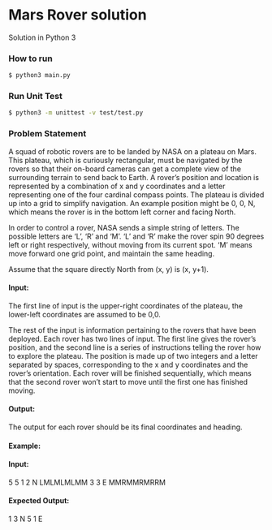 # Mars Rover solution 
Solution in Python 3

### How to run
```sh
$ python3 main.py
```
### Run Unit Test
```sh
$ python3 -m unittest -v test/test.py
```

### Problem Statement

A squad of robotic rovers are to be landed by NASA on a plateau on Mars. This plateau,
which is curiously rectangular, must be navigated by the rovers so that their on-board
cameras can get a complete view of the surrounding terrain to send back to Earth.
A rover’s position and location is represented by a combination of x and y coordinates and
a letter representing one of the four cardinal compass points. The plateau is divided up
into a grid to simplify navigation. An example position might be 0, 0, N, which means the
rover is in the bottom left corner and facing North.

In order to control a rover, NASA sends a simple string of letters. The possible letters are
‘L’, ‘R’ and ‘M’. ‘L’ and ‘R’ make the rover spin 90 degrees left or right respectively, without
moving from its current spot. ‘M’ means move forward one grid point, and maintain the
same heading.

Assume that the square directly North from (x, y) is (x, y+1).

#### Input:
The first line of input is the upper-right coordinates of the plateau, the lower-left
coordinates are assumed to be 0,0.

The rest of the input is information pertaining to the rovers that have been deployed. Each
rover has two lines of input. The first line gives the rover’s position, and the second line is a
series of instructions telling the rover how to explore the plateau.
The position is made up of two integers and a letter separated by spaces, corresponding to
the x and y coordinates and the rover’s orientation.
Each rover will be finished sequentially, which means that the second rover won’t start to
move until the first one has finished moving.

#### Output:
The output for each rover should be its final coordinates and heading.

#### Example:
#### Input:

5 5
1 2 N LMLMLMLMM
3 3 E MMRMMRMRRM


#### Expected Output:
1 3 N
5 1 E